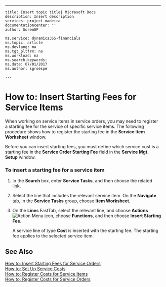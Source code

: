 ---
    title: Insert topic title| Microsoft Docs
    description: Insert description
    services: project-madeira
    documentationcenter: ''
    author: SorenGP

    ms.service: dynamics365-financials
    ms.topic: article
    ms.devlang: na
    ms.tgt_pltfrm: na
    ms.workload: na
    ms.search.keywords:
    ms.date: 07/01/2017
    ms.author: sgroespe

    ---
# How to: Insert Starting Fees for Service Items
When working on service items in service orders, you may need to register a starting fee for the service of specific service items. The following procedure shows how to register the starting fee in the **Service Item Worksheet** window.  
  
 Before you can insert starting fees, you must define which service cost is a starting fee in the **Service Order Starting Fee** field in the **Service Mgt. Setup** window.  
  
### To insert a starting fee for a service item  
  
1.  In the **Search** box, enter **Service Tasks**, and then choose the related link.  
  
2.  Select the line that includes the relevant service item. On the **Navigate** tab, in the **Service Tasks** group, choose **Item Worksheet**.  
  
3.  On the **Lines** FastTab, select the relevant line, and choose **Actions**![Action Menu icon](../media/actionmenuicon.png "actionMenuIcon"), choose **Functions**, and then choose **Insert Starting Fee**.  
  
     A service line of type **Cost** is inserted with the starting fee. The starting fee applies to the selected service item.  
  
## See Also  
 [How to: Insert Starting Fees for Service Orders](../how-to-insert-starting-fees-for-service-orders.md)   
 [How to: Set Up Service Costs](../how-to-set-up-service-costs.md)   
 [How to: Register Costs for Service Items](../how-to-register-costs-for-service-items.md)   
 [How to: Register Costs for Service Orders](../how-to-register-costs-for-service-orders.md)